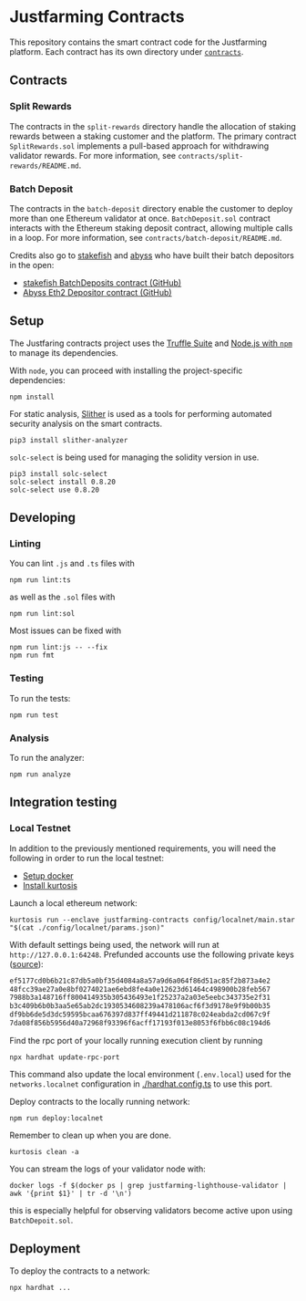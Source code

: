 # Justfarming Contracts

This repository contains the smart contract code for the Justfarming platform.
Each contract has its own directory under [`contracts`](/contracts).

## Contracts

### Split Rewards

The contracts in the `split-rewards` directory handle the allocation of staking rewards between a staking customer and the platform. The primary contract `SplitRewards.sol` implements a pull-based approach for withdrawing validator rewards. For more information, see `contracts/split-rewards/README.md`.

### Batch Deposit

The contracts in the `batch-deposit` directory enable the customer to deploy more than one Ethereum validator at once. `BatchDeposit.sol` contract interacts with the Ethereum staking deposit contract, allowing multiple calls in a loop. For more information, see `contracts/batch-deposit/README.md`.

Credits also go to [stakefish](https://www.stake.fish) and [abyss](https://www.abyss.finance) who have built their batch depositors in the open:

- [stakefish BatchDeposits contract (GitHub)](https://github.com/stakefish/eth2-batch-deposit/blob/main/contracts/BatchDeposits.sol)
- [Abyss Eth2 Depositor contract (GitHub)](https://github.com/abyssfinance/abyss-eth2depositor/blob/main/contracts/AbyssEth2Depositor.sol)

## Setup

The Justfaring contracts project uses the [Truffle Suite](https://trufflesuite.com/) and [Node.js with `npm`](https://nodejs.org/en) to manage its dependencies.

With `node`, you can proceed with installing the project-specific dependencies:

``` shell
npm install
```

For static analysis, [Slither](https://github.com/crytic/slither) is used as a tools for performing automated security analysis on the smart contracts.

``` shell
pip3 install slither-analyzer
```

`solc-select` is being used for managing the solidity version in use.

``` shell
pip3 install solc-select
solc-select install 0.8.20
solc-select use 0.8.20
```

## Developing

### Linting

You can lint `.js` and `.ts` files with

``` shell
npm run lint:ts
```

as well as the `.sol` files with

``` shell
npm run lint:sol
```

Most issues can be fixed with

``` shell
npm run lint:js -- --fix
npm run fmt
```

### Testing

To run the tests:

``` shell
npm run test
```

### Analysis

To run the analyzer:

``` shell
npm run analyze
```

## Integration testing

### Local Testnet

In addition to the previously mentioned requirements, you will need the following in order to run the local testnet:

- [Setup docker](https://docs.kurtosis.com/next/install#i-install--start-docker)
- [Install kurtosis](https://docs.kurtosis.com/next/install#ii-install-the-cli)

Launch a local ethereum network:
``` shell
kurtosis run --enclave justfarming-contracts config/localnet/main.star "$(cat ./config/localnet/params.json)"
```

With default settings being used, the network will run at `http://127.0.0.1:64248`.
Prefunded accounts use the following private keys ([source](https://github.com/kurtosis-tech/eth-network-package/blob/main/src/prelaunch_data_generator/genesis_constants/genesis_constants.star)):
``` md
ef5177cd0b6b21c87db5a0bf35d4084a8a57a9d6a064f86d51ac85f2b873a4e2
48fcc39ae27a0e8bf0274021ae6ebd8fe4a0e12623d61464c498900b28feb567
7988b3a148716ff800414935b305436493e1f25237a2a03e5eebc343735e2f31
b3c409b6b0b3aa5e65ab2dc1930534608239a478106acf6f3d9178e9f9b00b35
df9bb6de5d3dc59595bcaa676397d837ff49441d211878c024eabda2cd067c9f
7da08f856b5956d40a72968f93396f6acff17193f013e8053f6fbb6c08c194d6
```

Find the rpc port of your locally running execution client by running
``` shell
npx hardhat update-rpc-port
```

This command also update the local environment (`.env.local`) used for the `networks.localnet` configuration in [./hardhat.config.ts](/hardhat.config.ts) to use this port.

Deploy contracts to the locally running network:

``` shell
npm run deploy:localnet
```

Remember to clean up when you are done.
``` shell
kurtosis clean -a
```

You can stream the logs of your validator node with:
``` shell
docker logs -f $(docker ps | grep justfarming-lighthouse-validator | awk '{print $1}' | tr -d '\n')
```

this is especially helpful for observing validators become active upon using `BatchDepoit.sol`.

## Deployment

To deploy the contracts to a network:

``` shell
npx hardhat ...
```
